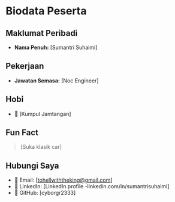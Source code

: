 # Biodata Peserta

## Maklumat Peribadi
- **Nama Penuh:** [Sumantri Suhaimi]

## Pekerjaan
- **Jawatan Semasa:** [Noc Engineer]

## Hobi
- 🎯 [Kumpul Jamtangan]

## Fun Fact
> [Suka klasik car]

## Hubungi Saya
- 📧 Email: [tohellwiththeking@gmail.com]
- 🔗 LinkedIn: [LinkedIn profile -linkedin.com/in/sumantrisuhaimi]
- 🐙 GitHub: [cyborgr2333]
